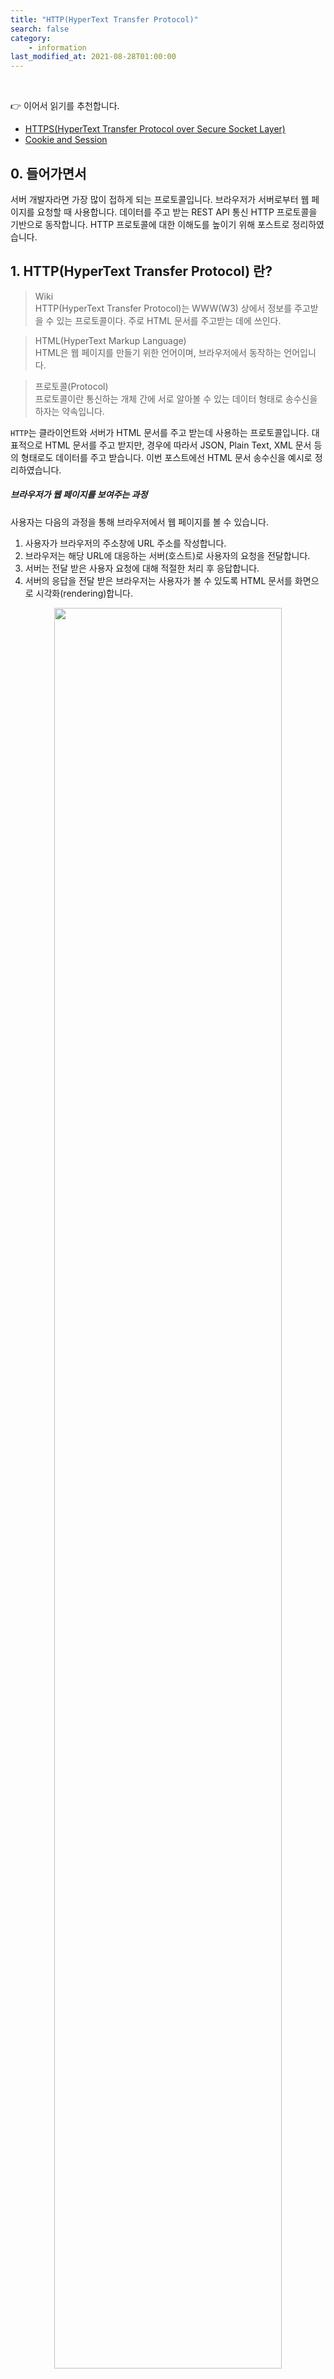 ```yaml
---
title: "HTTP(HyperText Transfer Protocol)"
search: false
category:
    - information
last_modified_at: 2021-08-28T01:00:00
---
```


<br/>

👉 이어서 읽기를 추천합니다.

* [HTTPS(HyperText Transfer Protocol over Secure Socket Layer)][https-link]
* [Cookie and Session][cookie-and-session-link]

## 0. 들어가면서

서버 개발자라면 가장 많이 접하게 되는 프로토콜입니다. 
브라우저가 서버로부터 웹 페이지를 요청할 때 사용합니다. 
데이터를 주고 받는 REST API 통신 HTTP 프로토콜을 기반으로 동작합니다. 
HTTP 프로토콜에 대한 이해도를 높이기 위해 포스트로 정리하였습니다.

## 1. HTTP(HyperText Transfer Protocol) 란?

> Wiki<br/>
> HTTP(HyperText Transfer Protocol)는 WWW(W3) 상에서 정보를 주고받을 수 있는 프로토콜이다. 
> 주로 HTML 문서를 주고받는 데에 쓰인다.

> HTML(HyperText Markup Language)<br/> 
> HTML은 웹 페이지를 만들기 위한 언어이며, 브라우저에서 동작하는 언어입니다.

> 프로토콜(Protocol)<br/>
> 프로토콜이란 통신하는 개체 간에 서로 알아볼 수 있는 데이터 형태로 송수신을 하자는 약속입니다.

`HTTP`는 클라이언트와 서버가 HTML 문서를 주고 받는데 사용하는 프로토콜입니다. 
대표적으로 HTML 문서를 주고 받지만, 경우에 따라서 JSON, Plain Text, XML 문서 등의 형태로도 데이터를 주고 받습니다. 
이번 포스트에선 HTML 문서 송수신을 예시로 정리하였습니다.

##### 브라우저가 웹 페이지를 보여주는 과정

사용자는 다음의 과정을 통해 브라우저에서 웹 페이지를 볼 수 있습니다.

1. 사용자가 브라우저의 주소창에 URL 주소를 작성합니다.
1. 브라우저는 해당 URL에 대응하는 서버(호스트)로 사용자의 요청을 전달합니다.
1. 서버는 전달 받은 사용자 요청에 대해 적절한 처리 후 응답합니다.
1. 서버의 응답을 전달 받은 브라우저는 사용자가 볼 수 있도록 HTML 문서를 화면으로 시각화(rendering)합니다.

<p align="center">
    <img src="/images/http-1.JPG" width="85%" class="image__border image__padding">
</p>

## 2. HTTP 데이터 형태

### 2.1. 클라이언트 요청

클라이언트는 다음과 같은 메세지 형태로 서버에게 데이터를 요청합니다.

* Request Line - 요청 방법(method), 경로, 프로토콜 버전
* Request Headers - 기타 헤더 정보
* Request Message Body - 사용자가 추가적으로 전달하는 정보

<p align="center">
    <img src="/images/http-2.JPG" width="80%">
</p>
<center>HTTP Message Format 형식(Request Message & Response Message)</center>

### 2.2. 서버 응답

서버는 다음과 같은 메세지 형태로 클라이언트에게 응답합니다.

* Status Line - 프로토콜 버전, 상태 코드, 상태 메세지
* Response Header - 기타 헤더 정보
* Response Body - 서버가 클라이언트에게 전달하는 정보

<p align="center">
    <img src="/images/http-3.JPG" width="80%">
</p>
<center>HTTP Message Format 형식(Request Message & Response Message)</center>

## 3. HTTP 특징

HTTP 통신은 어떤 특징들이 있는지 알아보겠습니다. 

### 3.1. 비연결성(Connectionless)

서버가 클라이언트에게 응답을 보낸 후 맺어진 연결을 끊어버리는 것을 의미합니다. 
서버는 불특정 다수 클라이언트들을 위해 서비스를 제공합니다. 
한번 요청한 클라이언트와 연결을 계속 유지하는 것은 리소스 사용 측면에서 서버에게 많은 부담을 줍니다. 
그렇기에 서버는 클라이언트의 요청에 대한 응답 후 연결을 유지하지 않습니다. 

클라이언트 입장에서 생각해보면, 다소 불편함이 있습니다. 
비연결성 특징은 클라이언트가 아직 필요한 요청이 더 있음에도 불구하고 매 요청마다 새로운 연결과 해제 과정을 수행시킵니다.

<p align="center">
    <img src="/images/http-4.JPG" width="35%" class="image__border image__padding">
</p>

### 3.2. 무상태(Stateless)

HTTP 통신의 비연결성으로 인해 발생하는 특징입니다. 
서버는 클라이언트의 요청에 대해 응답 후 연결을 유지하지 않기 때문에 클라이언트의 상태를 모릅니다. 
서버 입장에서는 항상 새로운 클라이언트로부터 요청을 받는 것 입니다. 
무상태 특징은 클라이언트에게 편리한 서비스를 제공하는 것을 제약합니다. 
이런 문제를 해결하기 위해 쿠키(cookie)와 세션(session)을 사용합니다.  
자세한 내용은 [Cookie and Session][cookie-and-session-link] 포스트를 읽어보길 바랍니다.

<p align="center">
  <img src="/images/http-5.JPG" width="35%" class="image__border image__padding">
</p>

## 4. HTTP 동작 과정

1. 사용자가 웹 브라우저를 통해 찾고 싶은 웹 페이지의 URL 주소를 입력합니다.
1. 브라우저는 사용자가 입력한 URL 주소 중에서 도메인 네임(domain name) 부분을 DNS 서버에서 검색합니다.
    * 예를 들어, `'https://www.naver.com/'` URL 주소에서 도메인 이름은 `'naver.com'`입니다.
    * 실제 네트워크에서 통신은 IP 주소를 기반으로 수행되기 때문에 해당 URL과 매칭되는 IP 주소를 DNS 서버에서 찾아야합니다.
1. 웹 페이지 URL 정보와 찾은 IP 주소는 `HTTP` 기반의 요청 메세지로 작성됩니다. 
1. HTTP 요청 메세지는 해당 IP 주소를 가진 서버로 전달됩니다. 
1. 서버는 해당 요청에 대해 적절한 수행 후 클라이언트에게 HTTP 응답 메세지를 전달합니다.
1. HTTP 응답은 다시 네트워크를 거쳐 클라이언트에게 전달됩니다.
1. 클라이언트 측에 도착한 HTTP 응답 메세지는 HTTP 프로토콜에 의해 웹 페이지를 만들기 위한 HTML 문서로 변환됩니다. 
1. 변환된 HTML 문서는 웹 브라우저에 의해 웹 페이지로 출력되며, 사용자가 이를 볼 수 있습니다.

<p align="center">
    <img src="/images/http-6.JPG" width="80%" class="image__border">
</p>
<center>http://tcpschool.com/webbasic/works</center>

<br/>

## 5. HTTP methods

클라이언트가 요청 시 사용하는 HTTP 메소드들에 대해 알아보겠습니다.

### 5.1. 주요 메소드

가장 많이 사용되는 요청 방식들입니다. 
알고 있어야하고 각 메소드들이 어떤 특징을 가지는지 파악하고 있어야합니다.

#### 5.1.1. GET 메소드

* 서버 측에 존재하는 자원에 대한 요청입니다.
* 요청 파라미터가 URL에 노출되어 보안에 취약합니다.

#### 5.1.2. POST 메소드

* 서버에 새로운 자원을 생성할 때 사용합니다.
* 클라이언트는 서버로 정보를 보낼 때, HTTP 메세지에 담아서 제출합니다.
* 새로운 자원이 생기면 **`'Location'`** 헤더에 새로이 작성된 리소스의 URL 주소 정보를 담아 응답합니다.

#### 5.1.3. PUT 메소드

* 서버에 존재하는 자원을 변경합니다.
* POST 방식처럼 정보를 제출하지만 정보 갱신 위주로 사용됩니다.
* PUT 메소드는 클라이언트가 서버 측 구현에 관여하는 것이므로 주로 POST 메소드를 사용합니다.

#### 5.1.4. DELETE 메소드

* 존재하는 자원에 대한 삭제를 요청할 때 사용합니다.
* 서버는 요청에 해당하는 리소스를 삭제합니다.
* 통상 동일한 구현이 가능한 POST 메소드 방식으로 대체됩니다.

### 5.2. 기타 메소드

주로 사용되지는 않지만, 함께 정리하였습니다. 

#### 5.2.1. CONNECT 메소드

* 목적 리소스로 식별되는 서버로의 터널을 맺기 위해 사용하는 메소드입니다.
* <https://tools.ietf.org/html/rfc7231#section-4>

#### 5.2.2. HEAD 메소드

* 메세지 헤더(문서 정보)를 취득할 때 사용합니다.
* GET 요청과 비슷하지만 실제 문서를 요청하는 것은 아닌 메소드입니다.

#### 5.2.3. TRACE 메소드

* 요청 리소스가 수신되는 경로를 보여줍니다.
* 해당하는 리소스까지 이동하면서 loop-back 메세지를 전달합니다.

#### 5.2.4. OPTIONS 메소드

* 서버 측에서 제공하는 메소드가 무엇인지 확인할 때 사용합니다.
* 서버는 헤더 정보에 **`Allow: GET,POST,HEAD`** 와 같은 방식으로 자신이 처리할 수 있는 요청을 전달합니다.

#### 5.2.5. PATCH 메소드

* 리소스의 부분만 수정하는데 사용합니다.
* 서버가 자원을 수정하기 위해 동봉된 엔티티를 처리하는 방식에서 PUT 메소드와 차이가 있습니다.
* <https://tools.ietf.org/html/rfc5789#section-2>

### 5.3. HTTP 요청 메소드 별 특징 요약

| HTTP 메소드 | RFC | 요청에 Body 존재 여부 | 응답에 Body 존재 여부 | 안전 | 멱등(Idempotent) | 캐시 가능 |
|:---:|:---:|:---:|:---:|:---:|:---:|:---:|
| GET | RFC 7231 | 아니오 | 예 | 예 | 예 | 예 |
| HEAD | RFC 7231 | 아니오 | 아니오 | 예 | 예 | 예 |
| POST | RFC 7231 | 예 | 예 | 아니오 | 아니오 | 예 |
| PUT | RFC 7231 | 예 | 예 | 아니오 | 예 | 아니오 |
| DELETE | RFC 7231 | 아니오 | 예 | 아니오 | 예 | 아니오 |
| CONNECT | RFC 7231 | 예 | 예 | 아니오 | 아니오 | 아니오 |
| OPTIONS | RFC 7231 | 선택 사항 | 예 | 예 | 예 | 아니오 |
| TRACE | RFC 7231 | 아니오 | 예 | 예 | 예 | 아니오 |
| PATCH | RFC 5789 | 예 | 예 | 아니오 | 아니오 | 예  |

## 6. HTTP Status Code

서버가 클라이언트에게 전달해주는 응답의 상태를 의미합니다. 
어떤 응답 코드들이 있는지 확인해보도록 하겠습니다. 
캡틴 판교님의  포스트를 참고하였습니다.

### 6.1. 1xx - 정보 교환

100번대의 상태 코드는 서버와 클라이언트 사이의 정보 교환을 위해 사용합니다.

* 100 - Continue. 
    * 클라이언트로부터 일부 요청을 받았으니 나머지 요청 정보를 계속 보내주길 바랍니다.
    * HTTP 1.1에서 처음 등장하였습니다.
* 101 - Switching Protocols. 
    * 서버는 클라이언트의 요청대로 `Upgrade` 헤더를 따라 다른 프로토콜로 바꿀 것입니다.
    * HTTP 1.1에서 처음 등장하였습니다. 

### 6.2. 2xx - 성공

200번대의 상태 코드는 대부분 성공을 의미합니다.

* 200 - OK. 
    * 요청에 대한 성공 응답 코드입니다.
* 204 - No Content. 
    * 성공했으나 응답 본문에 데이터가 없습니다.
* 205 - Reset Content. 
    * 성공했으나 클라이언트의 화면을 새로 고침하도록 권고합니다.
* 206 - Partial Conent. 
    * 성공했으나 일부 범위의 데이터만 반환합니다.

### 6.3. 3xx - 리다이렉션

300번대의 상태 코드는 대부분 클라이언트가 이전 주소로 데이터를 요청하여 서버에서 새 URL로 리다이렉트를 유도하는 경우입니다.

* 300 - Multiple Choices. 
    * 최근에 옮겨진 데이터를 요청한 것 입니다. 
* 301 - Moved Permanently. 
    * 요청한 자원이 새 URL에 존재합니다.
* 303 - See Other. 
    * 요청한 자원이 임시 주소에 존재합니다.
* 304 - Not Modified. 
    * 요청한 자원이 변경되지 않았으므로 클라이언트에서 캐싱된 자원을 사용하도록 권고합니다.

### 6.4. 4xx - 클라이언트 에러

400번대 상태 코드는 대부분 클라이언트의 코드가 잘못된 경우입니다. 
유효하지 않은 자원을 요청했거나 요청이나 권한이 잘못된 경우 발생합니다.

* 400 - Bad Request. 
* 401 - Unauthorized. 
    * 권한 없이 요청한 것입니다. Authorization 헤더가 잘못된 경우입니다.
* 403 - Forbidden. 
    * 서버에서 해당 자원에 대해 접근 금지라는 응답입니다.
* 405 - Method Not Allowed. 
* 409 - Conflict. 
    * 최신 자원이 아닌데 업데이트하는 경우입니다. 

### 6.5. 5xx - 서버 에러

500번대 상태 코드는 서버 쪽에서 오류가 난 경우입니다.

* 501 - Not Implemented. 
    * 요청한 동작에 대해 서버가 수행할 수 없는 경우입니다.
* 503 - Service Unavailable. 
    * 서버가 과부하 또는 유지 보수로 내려간 경우입니다.

#### REFERENCE

* [[Internet] HTTP? 개념잡기 통신과정-IMBETPY][http-blog-link-0]
* [HTTP 통신][http-blog-link-1]
* [HTTP Message Format 형식(Request Message & Response Message)][http-blog-link-2]
* <https://ko.wikipedia.org/wiki/HTTP>
* <http://tcpschool.com/webbasic/works>
* <https://victorydntmd.tistory.com/286>
* <http://www.ktword.co.kr/abbr_view.php?m_temp1=3791>
* <https://developer.mozilla.org/ko/docs/Web/HTTP/Overview>
* <https://joshua1988.github.io/web-development/http-part1/>
* <https://junhyunny.github.io/information/cookie-and-session/>

[https-link]: https://junhyunny.github.io/information/https/
[cookie-and-session-link]: https://junhyunny.github.io/information/cookie-and-session/

[http-blog-link-0]: https://velog.io/@doomchit_3/Internet-HTTP-%EA%B0%9C%EB%85%90%EC%B0%A8%EB%A0%B7-IMBETPY
[http-blog-link-1]: https://hyojin96.tistory.com/entry/HTTP-%ED%86%B5%EC%8B%A0
[http-blog-link-2]: https://m.blog.naver.com/PostView.nhn?blogId=allstar927&logNo=90161809512&proxyReferer=https:%2F%2Fwww.google.com%2F